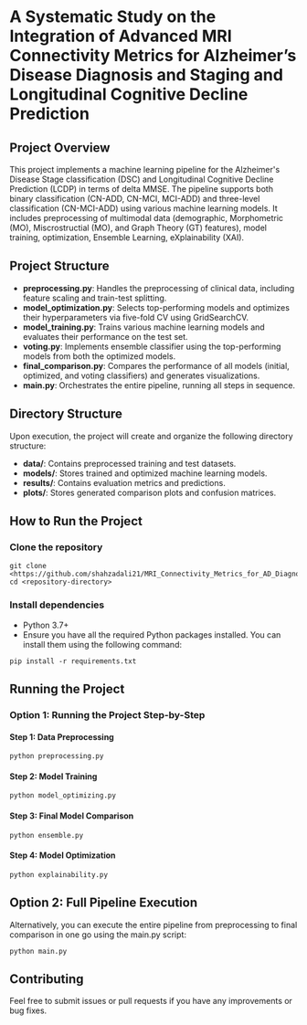 # A Systematic Study on the Integration of Advanced MRI Connectivity Metrics for Alzheimer’s Disease Diagnosis and Staging and Longitudinal Cognitive Decline Prediction

## Project Overview
This project implements a machine learning pipeline for the Alzheimer's Disease Stage classification (DSC) and Longitudinal Cognitive Decline Prediction (LCDP) in terms of delta MMSE. The pipeline supports both binary classification (CN-ADD, CN-MCI, MCI-ADD) and three-level classification (CN-MCI-ADD) using various machine learning models. It includes preprocessing of multimodal data (demographic, Morphometric (MO), Miscrostructial (MO), and Graph Theory (GT) features), model training, optimization, Ensemble Learning, eXplainability (XAI).




## Project Structure
- **preprocessing.py**: Handles the preprocessing of clinical data, including feature scaling and train-test splitting.
- **model_optimization.py**: Selects top-performing models and optimizes their hyperparameters via five-fold CV using GridSearchCV.
- **model_training.py**: Trains various machine learning models and evaluates their performance on the test set.
- **voting.py**: Implements ensemble classifier using the top-performing models from both the optimized models.
- **final_comparison.py**: Compares the performance of all models (initial, optimized, and voting classifiers) and generates visualizations.
- **main.py**: Orchestrates the entire pipeline, running all steps in sequence.

## Directory Structure
Upon execution, the project will create and organize the following directory structure:
- **data/**: Contains preprocessed training and test datasets.
- **models/**: Stores trained and optimized machine learning models.
- **results/**: Contains evaluation metrics and predictions.
- **plots/**: Stores generated comparison plots and confusion matrices.


## How to Run the Project
### Clone the repository
```
git clone <https://github.com/shahzadali21/MRI_Connectivity_Metrics_for_AD_Diagnosis_and_Staging.git>
cd <repository-directory>
```
### Install dependencies
- Python 3.7+
- Ensure you have all the required Python packages installed. You can install them using the following command:
```
pip install -r requirements.txt
```

## Running the Project
### Option 1: Running the Project Step-by-Step
#### Step 1: Data Preprocessing
```
python preprocessing.py
```
#### Step 2: Model Training
```
python model_optimizing.py 
```
#### Step 3: Final Model Comparison
```
python ensemble.py
```
#### Step 4: Model Optimization
```
python explainability.py 
```

## Option 2: Full Pipeline Execution
Alternatively, you can execute the entire pipeline from preprocessing to final comparison in one go using the main.py script:
```
python main.py
```


## Contributing
Feel free to submit issues or pull requests if you have any improvements or bug fixes.
